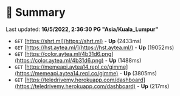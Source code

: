 # 📖 Summary
Last updated: **16/5/2022, 2:36:30 PG "Asia/Kuala_Lumpur"**

- `GET` [https://shrt.ml](https://shrt.ml) - **Up** (2433ms)
- `GET` [https://hst.aytea.ml/](https://hst.aytea.ml/) - **Up** (19052ms)
- `GET` [https://color.aytea.ml/4b31d6.png](https://color.aytea.ml/4b31d6.png) - **Up** (1488ms)
- `GET` [https://memeapi.aytea14.repl.co/gimme](https://memeapi.aytea14.repl.co/gimme) - **Up** (3805ms)
- `GET` [https://teledrivemy.herokuapp.com/dashboard](https://teledrivemy.herokuapp.com/dashboard) - **Up** (217ms)
